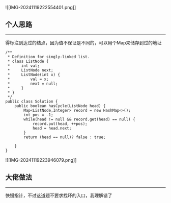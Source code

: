 ![[IMG-20241119222554401.png]]

## 个人思路
---
得标注到达过的结点，因为值不保证是不同的，可以用个Map来储存到过的地址

```
/**
 * Definition for singly-linked list.
 * class ListNode {
 *     int val;
 *     ListNode next;
 *     ListNode(int x) {
 *         val = x;
 *         next = null;
 *     }
 * }
 */
public class Solution {
    public boolean hasCycle(ListNode head) {
        Map<ListNode,Integer> record = new HashMap<>();
        int pos = -1;
        while(head != null && record.get(head) == null) {
            record.put(head, ++pos);
            head = head.next;
        }
        return (head == null)? false : true;

    }
}
```


![[IMG-20241119223946079.png]]

## 大佬做法
---
快慢指针，不过这道题不要求找环的入口，我理解错了